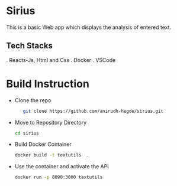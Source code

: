 # Sirius

This is a basic Web app which displays the analysis of entered text.

## Tech Stacks
. Reacts-Js, Html and Css
. Docker
. VSCode

# Build Instruction
- Clone the repo <br>
  ```sh
     git clone https://github.com/anirudh-hegde/sirius.git 
  ```
- Move to Repository Directory <br>
  ```sh 
  cd sirius 
  ```
- Build Docker Container <br>
  ```sh
  docker build -t textutils  .
  ```
- Use the container and activate the API <br>
  ```sh
  docker run -p 8090:3000 textutils
  ```
